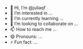 - 👋 Hi, I’m @juliaqf
- 👀 I’m interested in ...
- 🌱 I’m currently learning ...
- 💞️ I’m looking to collaborate on ...
- 📫 How to reach me ...
- 😄 Pronouns: ...
- ⚡ Fun fact: ...

<!---
juliaqf/juliaqf is a ✨ special ✨ repository because its `README.md` (this file) appears on your GitHub profile.
You can click the Preview link to take a look at your changes.
--->
